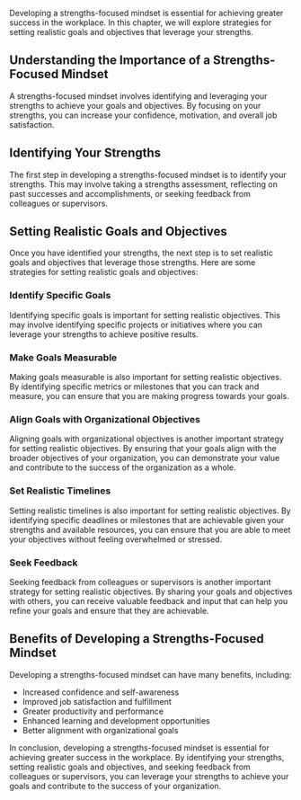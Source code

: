 
Developing a strengths-focused mindset is essential for achieving greater success in the workplace. In this chapter, we will explore strategies for setting realistic goals and objectives that leverage your strengths.

Understanding the Importance of a Strengths-Focused Mindset
-----------------------------------------------------------

A strengths-focused mindset involves identifying and leveraging your strengths to achieve your goals and objectives. By focusing on your strengths, you can increase your confidence, motivation, and overall job satisfaction.

Identifying Your Strengths
--------------------------

The first step in developing a strengths-focused mindset is to identify your strengths. This may involve taking a strengths assessment, reflecting on past successes and accomplishments, or seeking feedback from colleagues or supervisors.

Setting Realistic Goals and Objectives
--------------------------------------

Once you have identified your strengths, the next step is to set realistic goals and objectives that leverage those strengths. Here are some strategies for setting realistic goals and objectives:

### Identify Specific Goals

Identifying specific goals is important for setting realistic objectives. This may involve identifying specific projects or initiatives where you can leverage your strengths to achieve positive results.

### Make Goals Measurable

Making goals measurable is also important for setting realistic objectives. By identifying specific metrics or milestones that you can track and measure, you can ensure that you are making progress towards your goals.

### Align Goals with Organizational Objectives

Aligning goals with organizational objectives is another important strategy for setting realistic objectives. By ensuring that your goals align with the broader objectives of your organization, you can demonstrate your value and contribute to the success of the organization as a whole.

### Set Realistic Timelines

Setting realistic timelines is also important for setting realistic objectives. By identifying specific deadlines or milestones that are achievable given your strengths and available resources, you can ensure that you are able to meet your objectives without feeling overwhelmed or stressed.

### Seek Feedback

Seeking feedback from colleagues or supervisors is another important strategy for setting realistic objectives. By sharing your goals and objectives with others, you can receive valuable feedback and input that can help you refine your goals and ensure that they are achievable.

Benefits of Developing a Strengths-Focused Mindset
--------------------------------------------------

Developing a strengths-focused mindset can have many benefits, including:

* Increased confidence and self-awareness
* Improved job satisfaction and fulfillment
* Greater productivity and performance
* Enhanced learning and development opportunities
* Better alignment with organizational goals

In conclusion, developing a strengths-focused mindset is essential for achieving greater success in the workplace. By identifying your strengths, setting realistic goals and objectives, and seeking feedback from colleagues or supervisors, you can leverage your strengths to achieve your goals and contribute to the success of your organization.
